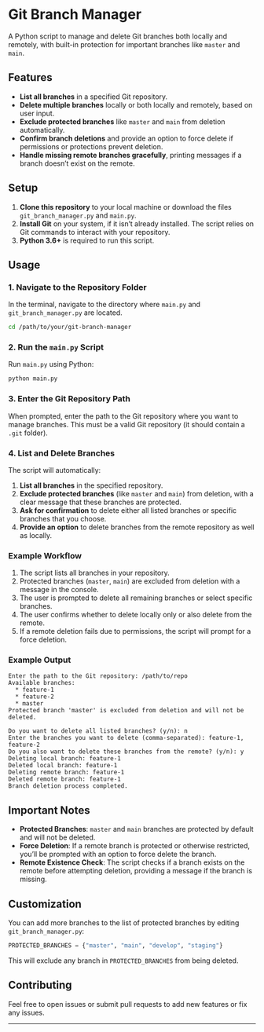 
# Git Branch Manager

A Python script to manage and delete Git branches both locally and remotely, with built-in protection for important branches like `master` and `main`.

## Features

- **List all branches** in a specified Git repository.
- **Delete multiple branches** locally or both locally and remotely, based on user input.
- **Exclude protected branches** like `master` and `main` from deletion automatically.
- **Confirm branch deletions** and provide an option to force delete if permissions or protections prevent deletion.
- **Handle missing remote branches gracefully**, printing messages if a branch doesn’t exist on the remote.

## Setup

1. **Clone this repository** to your local machine or download the files `git_branch_manager.py` and `main.py`.
2. **Install Git** on your system, if it isn’t already installed. The script relies on Git commands to interact with your repository.
3. **Python 3.6+** is required to run this script.

## Usage

### 1. Navigate to the Repository Folder

In the terminal, navigate to the directory where `main.py` and `git_branch_manager.py` are located.

```bash
cd /path/to/your/git-branch-manager
```

### 2. Run the `main.py` Script

Run `main.py` using Python:

```bash
python main.py
```

### 3. Enter the Git Repository Path

When prompted, enter the path to the Git repository where you want to manage branches. This must be a valid Git repository (it should contain a `.git` folder).

### 4. List and Delete Branches

The script will automatically:

1. **List all branches** in the specified repository.
2. **Exclude protected branches** (like `master` and `main`) from deletion, with a clear message that these branches are protected.
3. **Ask for confirmation** to delete either all listed branches or specific branches that you choose.
4. **Provide an option** to delete branches from the remote repository as well as locally.

### Example Workflow

1. The script lists all branches in your repository.
2. Protected branches (`master`, `main`) are excluded from deletion with a message in the console.
3. The user is prompted to delete all remaining branches or select specific branches.
4. The user confirms whether to delete locally only or also delete from the remote.
5. If a remote deletion fails due to permissions, the script will prompt for a force deletion.

### Example Output

```plaintext
Enter the path to the Git repository: /path/to/repo
Available branches:
  * feature-1
  * feature-2
  * master
Protected branch 'master' is excluded from deletion and will not be deleted.

Do you want to delete all listed branches? (y/n): n
Enter the branches you want to delete (comma-separated): feature-1, feature-2
Do you also want to delete these branches from the remote? (y/n): y
Deleting local branch: feature-1
Deleted local branch: feature-1
Deleting remote branch: feature-1
Deleted remote branch: feature-1
Branch deletion process completed.
```

## Important Notes

- **Protected Branches**: `master` and `main` branches are protected by default and will not be deleted.
- **Force Deletion**: If a remote branch is protected or otherwise restricted, you’ll be prompted with an option to force delete the branch.
- **Remote Existence Check**: The script checks if a branch exists on the remote before attempting deletion, providing a message if the branch is missing.

## Customization

You can add more branches to the list of protected branches by editing `git_branch_manager.py`:

```python
PROTECTED_BRANCHES = {"master", "main", "develop", "staging"}
```

This will exclude any branch in `PROTECTED_BRANCHES` from being deleted.

## Contributing

Feel free to open issues or submit pull requests to add new features or fix any issues.

---